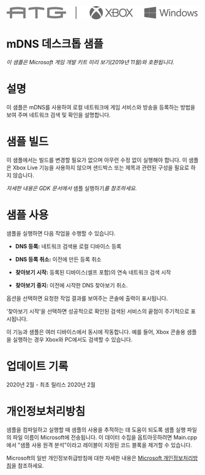   ![](./media/image1.png)

#   mDNS 데스크톱 샘플

*이 샘플은 Microsoft 게임 개발 키트 미리 보기(2019년 11월)와
호환됩니다.*

# 설명

이 샘플은 mDNS를 사용하여 로컬 네트워크에 게임 서비스와 방송을 등록하는
방법을 보여 주며 네트워크 검색 및 확인을 설명합니다.

# 샘플 빌드

이 샘플에서는 빌드를 변경할 필요가 없으며 아무런 수정 없이 실행해야
합니다. 이 샘플은 Xbox Live 기능을 사용하지 않으며 샌드박스 또는 제목과
관련된 구성을 필요로 하지 않습니다.

*자세한 내용은 GDK 문서에서* 샘플 실행하기*를 참조하세요.*

# 샘플 사용

샘플을 실행하면 다음 작업을 수행할 수 있습니다.

-   **DNS 등록:** 네트워크 검색용 로컬 디바이스 등록

-   **DNS 등록 취소:** 이전에 만든 등록 취소

-   **찾아보기 시작:** 등록된 디바이스(셀프 포함)의 연속 네트워크 검색
    시작

-   **찾아보기 중지:** 이전에 시작한 DNS 찾아보기 취소.

옵션을 선택하면 요청한 작업 결과를 보여주는 콘솔에 출력이 표시됩니다.

'찾아보기 시작'을 선택하면 성공적으로 확인된 검색된 서비스의 끝점이
주기적으로 표시됩니다.

이 기능과 샘플은 여러 디바이스에서 동시에 작동합니다. 예를 들어, Xbox
콘솔용 샘플을 실행하는 경우 Xbox와 PC에서도 검색할 수 있습니다.

# 업데이트 기록

2020년 2월 - 최초 릴리스 2020년 2월

# 개인정보처리방침

샘플을 컴파일하고 실행할 때 샘플의 사용을 추적하는 데 도움이 되도록 샘플
실행 파일의 파일 이름이 Microsoft에 전송됩니다. 이 데이터 수집을
옵트아웃하려면 Main.cpp에서 \"샘플 사용 원격 분석\"이라고 레이블이
지정된 코드 블록을 제거할 수 있습니다.

Microsoft의 일반 개인정보취급방침에 대한 자세한 내용은 [Microsoft
개인정보처리방침](https://privacy.microsoft.com/en-us/privacystatement/)을
참조하세요.
